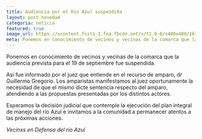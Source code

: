 ```yaml
---
title: Audiencia por el Río Azul suspendida
layout: post-novedad
categoria: noticia
featured: true
image_url: https://scontent.fsst1-1.fna.fbcdn.net/v/t1.0-0/s480x480/16708477_10210569948140738_9119692308823874340_n.jpg?oh=a087c041e864791c7eb25172d965c6f4&oe=5A518F83
meta: Ponemos en conocimiento de vecinos y vecinas de la comarca que la audiencia prevista para el 19 de septiembre fue suspendida. 
---
```


<p>Ponemos en conocimiento de vecinos y vecinas de la comarca que la audiencia prevista para el 19 de septiembre fue suspendida.</p>

<p>Asi fue informado por el juez que entiende en el recurso de amparo, dr Guillermo Gregorio. Los amparistas manifestamos al juez oportunamente la necesidad de que el mismo dicte sentencia respecto del amparo, atendiendo a las propuestas presentadas por los distintos actores.</p>

<p>Esperamos la decisión judicial que contemple la ejecución del plan integral de manejo del rio Azul e invitamos a la comunidad a permanecer atentos a las próximas acciones.</p>

<i>Vecinxs en Defensa del rio Azul</i>